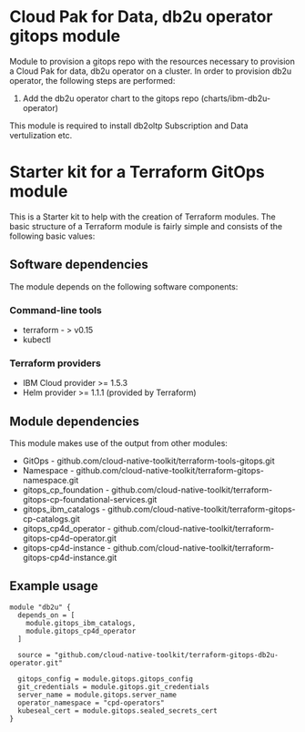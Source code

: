 # Cloud Pak for Data, db2u operator gitops module

Module to provision a gitops repo with the resources necessary to provision a Cloud Pak for data, db2u operator on a cluster. In order to provision db2u operator, the following steps are performed:

1. Add the db2u operator chart to the gitops repo (charts/ibm-db2u-operator)

This module is required to install db2oltp Subscription and Data vertulization etc.

# Starter kit for a Terraform GitOps module

This is a Starter kit to help with the creation of Terraform modules. The basic structure of a Terraform module is fairly
simple and consists of the following basic values:

## Software dependencies

The module depends on the following software components:

### Command-line tools

- terraform - > v0.15
- kubectl

### Terraform providers

- IBM Cloud provider >= 1.5.3
- Helm provider >= 1.1.1 (provided by Terraform)

## Module dependencies

This module makes use of the output from other modules:

- GitOps - github.com/cloud-native-toolkit/terraform-tools-gitops.git
- Namespace - github.com/cloud-native-toolkit/terraform-gitops-namespace.git
- gitops_cp_foundation - github.com/cloud-native-toolkit/terraform-gitops-cp-foundational-services.git
- gitops_ibm_catalogs - github.com/cloud-native-toolkit/terraform-gitops-cp-catalogs.git
- gitops_cp4d_operator - github.com/cloud-native-toolkit/terraform-gitops-cp4d-operator.git
- gitops-cp4d-instance - github.com/cloud-native-toolkit/terraform-gitops-cp4d-instance.git

## Example usage

```hcl-terraform
module "db2u" {
  depends_on = [
    module.gitops_ibm_catalogs,
    module.gitops_cp4d_operator
  ]
  
  source = "github.com/cloud-native-toolkit/terraform-gitops-db2u-operator.git"

  gitops_config = module.gitops.gitops_config
  git_credentials = module.gitops.git_credentials
  server_name = module.gitops.server_name  
  operator_namespace = "cpd-operators"
  kubeseal_cert = module.gitops.sealed_secrets_cert
}
```
